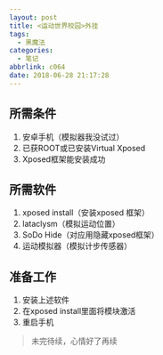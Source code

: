 ```yaml
---
layout: post
title: <运动世界校园>外挂
tags:
  - 黑魔法
categories:
  - 笔记
abbrlink: c064
date: 2018-06-28 21:17:28
---
```


## 所需条件
1. 安卓手机（模拟器我没试过）
2. 已获ROOT或已安装Virtual Xposed
3. Xposed框架能安装成功

## 所需软件
1. xposed install（安装xposed 框架）
2. lataclysm（模拟运动位置）
3. SoDo Hide（对应用隐藏xposed框架）
4. 运动模拟器（模拟计步传感器）

## 准备工作
1. 安装上述软件
2. 在xposed install里面将模块激活
3. 重启手机

> 未完待续，心情好了再续

